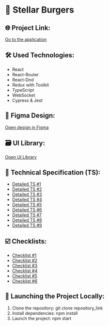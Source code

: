 # 🍔 Stellar Burgers

## 🌐 Project Link:
[Go to the application](project_link)

## 🛠 Used Technologies:
- React
- React-Router
- React-Dnd
- Redux with Toolkit
- TypeScript
- WebSocket
- Cypress & Jest

## 🎨 Figma Design:
[Open design in Figma](https://www.figma.com/file/zFGN2O5xktHl9VmoOieq5E/React-_-Проектные-задачи_external_link?type=design&node-id=0-1&mode=design&t=OB6cLF3tUR6mT5Mj-0)

## 🗃️ UI Library:
[Open UI Library](https://yandex-practicum.github.io/react-developer-burger-ui-components/docs/)
## 📄 Technical Specification (TS):
- [Detailed TS #1](https://code.s3.yandex.net/react/checklists-pdf/tz/react_tz1.pdf)
- [Detailed TS #2](https://code.s3.yandex.net/react/checklists-pdf/tz/react_tz2.pdf)
- [Detailed TS #3](https://code.s3.yandex.net/react/checklists-pdf/tz/react_tz3.pdf)
- [Detailed TS #4](https://code.s3.yandex.net/react/checklists-pdf/tz/react_tz4.pdf)
- [Detailed TS #5](https://code.s3.yandex.net/react/checklists-pdf/tz/react_tz5.pdf)
- [Detailed TS #6](https://code.s3.yandex.net/react/checklists-pdf/tz/react_tz6.pdf)
- [Detailed TS #7](https://code.s3.yandex.net/react/checklists-pdf/tz/react_tz7.pdf)
- [Detailed TS #8](https://code.s3.yandex.net/react/checklists-pdf/tz/react_tz8.pdf)
- [Detailed TS #9](https://code.s3.yandex.net/react/checklists-pdf/tz/react_tz9.pdf)


## ☑️ Checklists:
- [Checklist #1](https://code.s3.yandex.net/react/checklists-pdf/checklist-1.pdf)
- [Checklist #2](https://code.s3.yandex.net/react/checklists-pdf/checklist-2.pdf)
- [Checklist #3](https://code.s3.yandex.net/react/checklists-pdf/checklist-3.pdf)
- [Checklist #4](https://code.s3.yandex.net/react/checklists-pdf/checklist-4.pdf)
- [Checklist #5](https://code.s3.yandex.net/react/checklists-pdf/checklist-5.pdf)
- [Checklist #6](https://code.s3.yandex.net/react/checklists-pdf/checklist-6.pdf)

## 🚀 Launching the Project Locally:
1. Clone the repository: git clone repository_link
2. Install dependencies: npm install
3. Launch the project: npm start